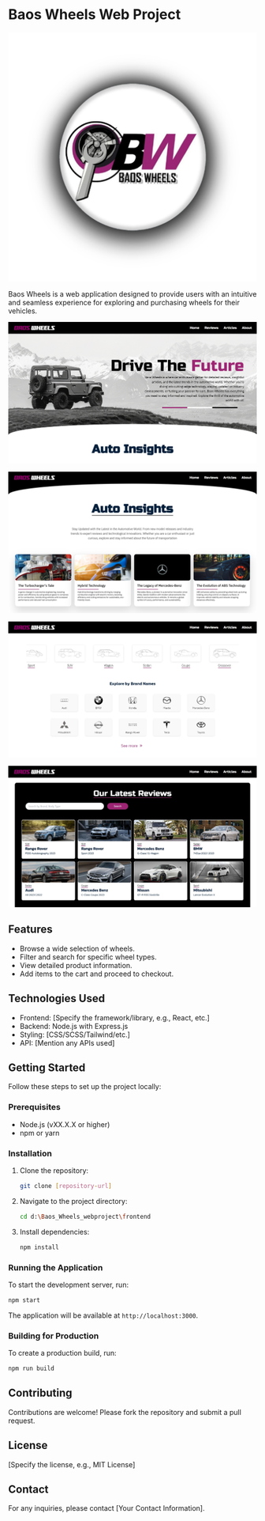 # Baos Wheels Web Project

![BaosWheels Logo](./public/assets/bwlogo.png)

Baos Wheels is a web application designed to provide users with an intuitive and seamless experience for exploring and purchasing wheels for their vehicles.

![BaosWheels Logo](./public/assets/hero.png)

![BaosWheels Logo](./public/assets/articles.png)

![BaosWheels Logo](./public/assets/reviews.png)

![BaosWheels Logo](./public/assets/sections.png)

## Features

- Browse a wide selection of wheels.
- Filter and search for specific wheel types.
- View detailed product information.
- Add items to the cart and proceed to checkout.

## Technologies Used

- Frontend: [Specify the framework/library, e.g., React, etc.]
- Backend: Node.js with Express.js
- Styling: [CSS/SCSS/Tailwind/etc.]
- API: [Mention any APIs used]

## Getting Started

Follow these steps to set up the project locally:

### Prerequisites

- Node.js (vXX.X.X or higher)
- npm or yarn

### Installation

1. Clone the repository:
   ```bash
   git clone [repository-url]
   ```
2. Navigate to the project directory:
   ```bash
   cd d:\Baos_Wheels_webproject\frontend
   ```
3. Install dependencies:
   ```bash
   npm install
   ```

### Running the Application

To start the development server, run:
```bash
npm start
```
The application will be available at `http://localhost:3000`.

### Building for Production

To create a production build, run:
```bash
npm run build
```

## Contributing

Contributions are welcome! Please fork the repository and submit a pull request.

## License

[Specify the license, e.g., MIT License]

## Contact

For any inquiries, please contact [Your Contact Information].
